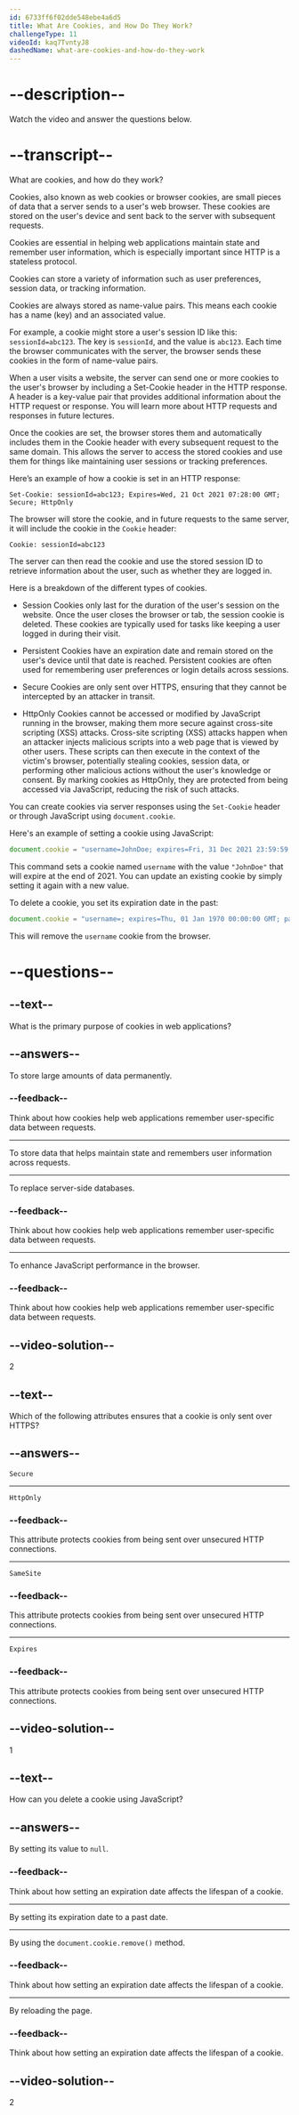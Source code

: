 ```yaml
---
id: 6733ff6f02dde548ebe4a6d5
title: What Are Cookies, and How Do They Work?
challengeType: 11
videoId: kaq7TvntyJ8
dashedName: what-are-cookies-and-how-do-they-work
---
```


# --description--

Watch the video and answer the questions below.

# --transcript--

What are cookies, and how do they work?

Cookies, also known as web cookies or browser cookies, are small pieces of data that a server sends to a user's web browser. These cookies are stored on the user's device and sent back to the server with subsequent requests. 

Cookies are essential in helping web applications maintain state and remember user information, which is especially important since HTTP is a stateless protocol.

Cookies can store a variety of information such as user preferences, session data, or tracking information.

Cookies are always stored as name-value pairs. This means each cookie has a name (key) and an associated value. 

For example, a cookie might store a user's session ID like this: `sessionId=abc123`. The key is `sessionId`, and the value is `abc123`. Each time the browser communicates with the server, the browser sends these cookies in the form of name-value pairs.

When a user visits a website, the server can send one or more cookies to the user's browser by including a Set-Cookie header in the HTTP response. A header is a key-value pair that provides additional information about the HTTP request or response. You will learn more about HTTP requests and responses in future lectures.

Once the cookies are set, the browser stores them and automatically includes them in the Cookie header with every subsequent request to the same domain. This allows the server to access the stored cookies and use them for things like maintaining user sessions or tracking preferences.

Here’s an example of how a cookie is set in an HTTP response:

```http
Set-Cookie: sessionId=abc123; Expires=Wed, 21 Oct 2021 07:28:00 GMT; Secure; HttpOnly
```

The browser will store the cookie, and in future requests to the same server, it will include the cookie in the `Cookie` header:

```http
Cookie: sessionId=abc123
```

The server can then read the cookie and use the stored session ID to retrieve information about the user, such as whether they are logged in.

Here is a breakdown of the different types of cookies.

- Session Cookies only last for the duration of the user's session on the website. Once the user closes the browser or tab, the session cookie is deleted. These cookies are typically used for tasks like keeping a user logged in during their visit.

- Persistent Cookies have an expiration date and remain stored on the user's device until that date is reached. Persistent cookies are often used for remembering user preferences or login details across sessions.

- Secure Cookies are only sent over HTTPS, ensuring that they cannot be intercepted by an attacker in transit.

- HttpOnly Cookies cannot be accessed or modified by JavaScript running in the browser, making them more secure against cross-site scripting (XSS) attacks. Cross-site scripting (XSS) attacks happen when an attacker injects malicious scripts into a web page that is viewed by other users. These scripts can then execute in the context of the victim's browser, potentially stealing cookies, session data, or performing other malicious actions without the user's knowledge or consent. By marking cookies as HttpOnly, they are protected from being accessed via JavaScript, reducing the risk of such attacks.

You can create cookies via server responses using the `Set-Cookie` header or through JavaScript using `document.cookie`.

Here's an example of setting a cookie using JavaScript:

```js
document.cookie = "username=JohnDoe; expires=Fri, 31 Dec 2021 23:59:59 GMT; path=/";
```

This command sets a cookie named `username` with the value `"JohnDoe"` that will expire at the end of 2021. You can update an existing cookie by simply setting it again with a new value.

To delete a cookie, you set its expiration date in the past:

```js
document.cookie = "username=; expires=Thu, 01 Jan 1970 00:00:00 GMT; path=/";
```

This will remove the `username` cookie from the browser.

# --questions--

## --text--

What is the primary purpose of cookies in web applications?

## --answers--

To store large amounts of data permanently.

### --feedback--

Think about how cookies help web applications remember user-specific data between requests.

---

To store data that helps maintain state and remembers user information across requests.

---

To replace server-side databases.

### --feedback--

Think about how cookies help web applications remember user-specific data between requests.

---

To enhance JavaScript performance in the browser.

### --feedback--

Think about how cookies help web applications remember user-specific data between requests.

## --video-solution--

2

## --text--

Which of the following attributes ensures that a cookie is only sent over HTTPS?

## --answers--

`Secure`

---

`HttpOnly`

### --feedback--

This attribute protects cookies from being sent over unsecured HTTP connections.

---

`SameSite`

### --feedback--

This attribute protects cookies from being sent over unsecured HTTP connections.

---

`Expires`

### --feedback--

This attribute protects cookies from being sent over unsecured HTTP connections.

## --video-solution--

1

## --text--

How can you delete a cookie using JavaScript?

## --answers--

By setting its value to `null`.

### --feedback--

Think about how setting an expiration date affects the lifespan of a cookie.

---

By setting its expiration date to a past date.

---

By using the `document.cookie.remove()` method.

### --feedback--

Think about how setting an expiration date affects the lifespan of a cookie.

---

By reloading the page.

### --feedback--

Think about how setting an expiration date affects the lifespan of a cookie.

## --video-solution--

2
